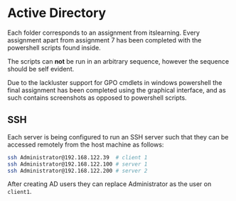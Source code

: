 # Active Directory

Each folder corresponds to an assignment from itslearning. Every assignment
apart from assignment 7 has been completed with the powershell scripts found
inside.

The scripts can **not** be run in an arbitrary sequence, however the sequence
should be self evident.

Due to the lackluster support for GPO cmdlets in windows powershell the final
assignment has been completed using the graphical interface, and as such
contains screenshots as opposed to powershell scripts.

## SSH

Each server is being configured to run an SSH server such that they can be
accessed remotely from the host machine as follows:

```bash
ssh Administrator@192.168.122.39  # client 1
ssh Administrator@192.168.122.100 # server 1
ssh Administrator@192.168.122.200 # server 2
```

After creating AD users they can replace Administrator as the user on `client1`.
